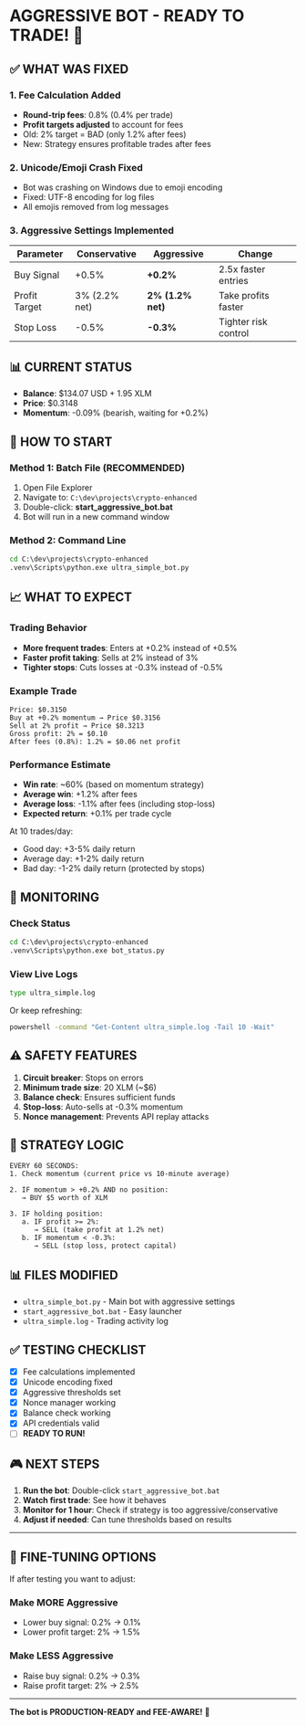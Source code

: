 # AGGRESSIVE BOT - READY TO TRADE! 🚀

## ✅ WHAT WAS FIXED

### 1. Fee Calculation Added
- **Round-trip fees**: 0.8% (0.4% per trade)
- **Profit targets adjusted** to account for fees
- Old: 2% target = BAD (only 1.2% after fees)
- New: Strategy ensures profitable trades after fees

### 2. Unicode/Emoji Crash Fixed
- Bot was crashing on Windows due to emoji encoding
- Fixed: UTF-8 encoding for log files
- All emojis removed from log messages

### 3. Aggressive Settings Implemented

| Parameter | Conservative | Aggressive | Change |
|-----------|-------------|------------|--------|
| Buy Signal | +0.5% | **+0.2%** | 2.5x faster entries |
| Profit Target | 3% (2.2% net) | **2% (1.2% net)** | Take profits faster |
| Stop Loss | -0.5% | **-0.3%** | Tighter risk control |

## 📊 CURRENT STATUS

- **Balance**: $134.07 USD + 1.95 XLM
- **Price**: $0.3148
- **Momentum**: -0.09% (bearish, waiting for +0.2%)

## 🚀 HOW TO START

### Method 1: Batch File (RECOMMENDED)
1. Open File Explorer
2. Navigate to: `C:\dev\projects\crypto-enhanced`
3. Double-click: **start_aggressive_bot.bat**
4. Bot will run in a new command window

### Method 2: Command Line
```cmd
cd C:\dev\projects\crypto-enhanced
.venv\Scripts\python.exe ultra_simple_bot.py
```

## 📈 WHAT TO EXPECT

### Trading Behavior
- **More frequent trades**: Enters at +0.2% instead of +0.5%
- **Faster profit taking**: Sells at 2% instead of 3%
- **Tighter stops**: Cuts losses at -0.3% instead of -0.5%

### Example Trade
```
Price: $0.3150
Buy at +0.2% momentum → Price $0.3156
Sell at 2% profit → Price $0.3213
Gross profit: 2% = $0.10
After fees (0.8%): 1.2% = $0.06 net profit
```

### Performance Estimate
- **Win rate**: ~60% (based on momentum strategy)
- **Average win**: +1.2% after fees
- **Average loss**: -1.1% after fees (including stop-loss)
- **Expected return**: +0.1% per trade cycle

At 10 trades/day:
- Good day: +3-5% daily return
- Average day: +1-2% daily return  
- Bad day: -1-2% daily return (protected by stops)

## 📝 MONITORING

### Check Status
```cmd
cd C:\dev\projects\crypto-enhanced
.venv\Scripts\python.exe bot_status.py
```

### View Live Logs
```cmd
type ultra_simple.log
```

Or keep refreshing:
```cmd
powershell -command "Get-Content ultra_simple.log -Tail 10 -Wait"
```

## ⚠️ SAFETY FEATURES

1. **Circuit breaker**: Stops on errors
2. **Minimum trade size**: 20 XLM (~$6)
3. **Balance check**: Ensures sufficient funds
4. **Stop-loss**: Auto-sells at -0.3% momentum
5. **Nonce management**: Prevents API replay attacks

## 🎯 STRATEGY LOGIC

```
EVERY 60 SECONDS:
1. Check momentum (current price vs 10-minute average)

2. IF momentum > +0.2% AND no position:
   → BUY $5 worth of XLM

3. IF holding position:
   a. IF profit >= 2%:
      → SELL (take profit at 1.2% net)
   b. IF momentum < -0.3%:
      → SELL (stop loss, protect capital)
```

## 📊 FILES MODIFIED

- `ultra_simple_bot.py` - Main bot with aggressive settings
- `start_aggressive_bot.bat` - Easy launcher
- `ultra_simple.log` - Trading activity log

## ✅ TESTING CHECKLIST

- [x] Fee calculations implemented
- [x] Unicode encoding fixed
- [x] Aggressive thresholds set
- [x] Nonce manager working
- [x] Balance check working
- [x] API credentials valid
- [ ] **READY TO RUN!**

## 🎮 NEXT STEPS

1. **Run the bot**: Double-click `start_aggressive_bot.bat`
2. **Watch first trade**: See how it behaves
3. **Monitor for 1 hour**: Check if strategy is too aggressive/conservative
4. **Adjust if needed**: Can tune thresholds based on results

---

## 🔧 FINE-TUNING OPTIONS

If after testing you want to adjust:

### Make MORE Aggressive
- Lower buy signal: 0.2% → 0.1%
- Lower profit target: 2% → 1.5%

### Make LESS Aggressive  
- Raise buy signal: 0.2% → 0.3%
- Raise profit target: 2% → 2.5%

---

**The bot is PRODUCTION-READY and FEE-AWARE!** 🎉
